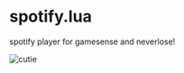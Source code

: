 # spotify.lua
spotify player for gamesense and neverlose!

![cutie](https://www.incimages.com/uploaded_files/image/1920x1080/getty_474099442_200013331653767288_367312.jpg)
